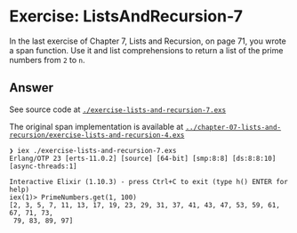 # Exercise: ListsAndRecursion-7

In the last exercise of Chapter 7, Lists and Recursion, on page 71, you wrote a span function. Use it and list comprehensions to return a list of the prime numbers from `2` to `n`.

## Answer

See source code at [`./exercise-lists-and-recursion-7.exs`](./exercise-lists-and-recursion-7.exs)

The original span implementation is available at [`../chapter-07-lists-and-recursion/exercise-lists-and-recursion-4.exs`](../chapter-07-lists-and-recursion/exercise-lists-and-recursion-4.exs)

```
❯ iex ./exercise-lists-and-recursion-7.exs
Erlang/OTP 23 [erts-11.0.2] [source] [64-bit] [smp:8:8] [ds:8:8:10] [async-threads:1]

Interactive Elixir (1.10.3) - press Ctrl+C to exit (type h() ENTER for help)
iex(1)> PrimeNumbers.get(1, 100)
[2, 3, 5, 7, 11, 13, 17, 19, 23, 29, 31, 37, 41, 43, 47, 53, 59, 61, 67, 71, 73,
 79, 83, 89, 97]
```
